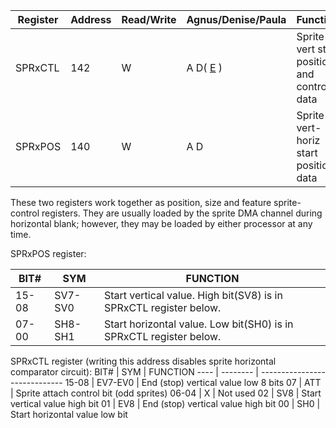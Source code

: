 Register |Address|Read/Write |  Agnus/Denise/Paula     |    Function
-------- |-------| -----     |  -------   |    --------
SPRxCTL  | 142   |  W        |  A D( [E](_00A5.md) ) |Sprite x vert stop position and control data
SPRxPOS  | 140   |  W        |  A D   |  Sprite x vert-horiz start position data

These two registers work together as position, size and
feature sprite-control registers.  They are usually loaded
by the sprite DMA channel during horizontal blank;
however, they may be loaded by either processor at any
time.

SPRxPOS register:

BIT# |  SYM    |  FUNCTION
---- |  ----   |  -----------------------------
15-08 | SV7-SV0 | Start vertical value. High bit(SV8) is in SPRxCTL register below.
07-00 | SH8-SH1  |Start horizontal value. Low bit(SH0) is in SPRxCTL register below.

SPRxCTL register (writing this address disables sprite horizontal comparator circuit):
BIT#  |  SYM     | FUNCTION
----  |  -------- | -----------------------------
15-08  | EV7-EV0  | End (stop) vertical value low 8 bits
07     | ATT      | Sprite attach control bit (odd sprites)
06-04  |  X      |  Not used
02     | SV8     |  Start vertical value high bit
01     | EV8    |   End (stop) vertical value high bit
00     | SH0   |    Start horizontal value low bit
